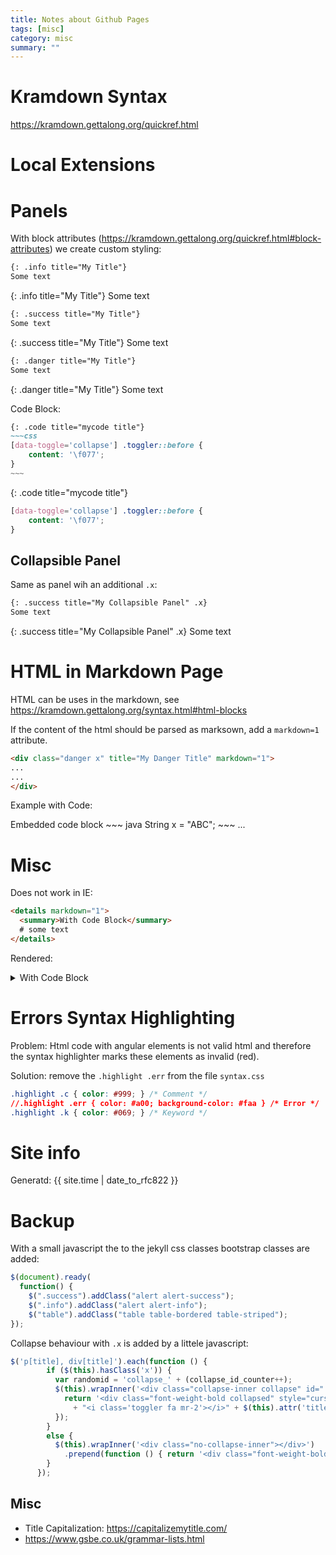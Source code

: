 ```yaml
---
title: Notes about Github Pages
tags: [misc]
category: misc
summary: ""
---
```

# Kramdown Syntax

<https://kramdown.gettalong.org/quickref.html>

# Local Extensions 


# Panels
With block attributes (<https://kramdown.gettalong.org/quickref.html#block-attributes>) we create custom styling:

~~~ markdown
{: .info title="My Title"}
Some text
~~~

{: .info title="My Title"}
Some text


~~~  markdown
{: .success title="My Title"}
Some text
~~~

{: .success title="My Title"}
Some text

~~~  markdown
{: .danger title="My Title"}
Some text
~~~

{: .danger title="My Title"}
Some text

Code Block:

~~~~ markdown
{: .code title="mycode title"}
~~~css
[data-toggle='collapse'] .toggler::before {
	content: '\f077';
}
~~~
~~~~

{: .code title="mycode title"}
~~~css
[data-toggle='collapse'] .toggler::before {
	content: '\f077';
}
~~~

## Collapsible Panel
Same as panel wih an additional `.x`:

~~~  markdown
{: .success title="My Collapsible Panel" .x}
Some text
~~~

{: .success title="My Collapsible Panel" .x}
Some text

# HTML in Markdown Page

HTML can be uses in the markdown, see <https://kramdown.gettalong.org/syntax.html#html-blocks>

If the content of the html should be parsed as marksown, add a `markdown=1` attribute.


~~~ html
<div class="danger x" title="My Danger Title" markdown="1">
...
...
</div>
~~~

Example with Code:

<div class="danger x" title="My Danger Title" markdown="1">
Embedded code block
~~~ java
String x = "ABC";
~~~
...
</div>

 
# Misc

Does not work in IE:

~~~html
<details markdown="1">
  <summary>With Code Block</summary>
  # some text
</details>
~~~

Rendered:

<details markdown="1">
  <summary>With Code Block</summary>
# some text
</details>

# Errors Syntax Highlighting

Problem: Html code with angular elements is not valid html and therefore the syntax highlighter marks these elements as invalid (red).

Solution: remove the `.highlight .err` from the file `syntax.css`

~~~ css
.highlight .c { color: #999; } /* Comment */
//.highlight .err { color: #a00; background-color: #faa } /* Error */
.highlight .k { color: #069; } /* Keyword */
~~~

# Site info


Generatd: {{ site.time | date_to_rfc822 }}

# Backup

With a small javascript the to the jekyll css classes bootstrap classes are added:

~~~ javascript
$(document).ready(
  function() {
    $(".success").addClass("alert alert-success");
    $(".info").addClass("alert alert-info");
    $("table").addClass("table table-bordered table-striped");
});
~~~

Collapse behaviour with `.x` is added by a littele javascript:
~~~javascript
$('p[title], div[title]').each(function () {
        if ($(this).hasClass('x')) {
          var randomid = 'collapse_' + (collapse_id_counter++);
          $(this).wrapInner('<div class="collapse-inner collapse" id="' + randomid + '"></div>').prepend(function () {
            return '<div class="font-weight-bold collapsed" style="cursor: pointer"  data-toggle="collapse" data-target="#' + randomid + '">'
              + "<i class='toggler fa mr-2'></i>" + $(this).attr('title') + "</div></div>";
          });
        }
        else {
          $(this).wrapInner('<div class="no-collapse-inner"></div>')
            .prepend(function () { return '<div class="font-weight-bold">' + $(this).attr('title') + '</div></div>'; });
        }
      });
~~~

## Misc

* Title Capitalization: <https://capitalizemytitle.com/>
* <https://www.gsbe.co.uk/grammar-lists.html>
